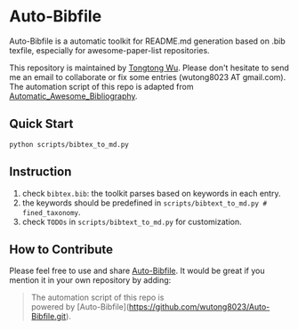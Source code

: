 # Auto-Bibfile
Auto-Bibfile is a automatic toolkit for README.md generation based on .bib texfile, especially for awesome-paper-list repositories.

This repository is maintained by [Tongtong Wu](https://wutong8023.site). Please don't hesitate to send me an email to collaborate or fix some entries (wutong8023 AT gmail.com). The automation script of this repo is adapted from [Automatic_Awesome_Bibliography](https://github.com/TLESORT/Automatic_Awesome_Bibliography).

## Quick Start
```python scripts/bibtex_to_md.py```


## Instruction
1. check ```bibtex.bib```: the toolkit parses based on keywords in each entry.
2. the keywords should be predefined in ```scripts/bibtext_to_md.py # fined_taxonomy```.
3. check ```TODOs``` in ```scripts/bibtext_to_md.py``` for customization.

## How to Contribute
Please feel free to use and share [Auto-Bibfile](https://github.com/wutong8023/Auto-Bibfile.git). It would be great 
if you mention it in your own repository by adding:
> The automation script of this repo is <br> powered by \[Auto-Bibfile\](https://github.com/wutong8023/Auto-Bibfile.git).
